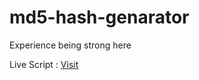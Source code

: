 # md5-hash-genarator

Experience being strong here

Live Script : <a href="https://clarotm.ir/md5-hash-genarator/"> Visit </a>

